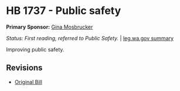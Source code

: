 # HB 1737 - Public safety
**Primary Sponsor:** [Gina Mosbrucker](/person/leg/gina.mosbrucker.md)

*Status: First reading, referred to Public Safety.* | [leg.wa.gov summary](https://app.leg.wa.gov/billsummary?BillNumber=1737&Year=2021)

Improving public safety.

## Revisions
* [Original Bill](1/)